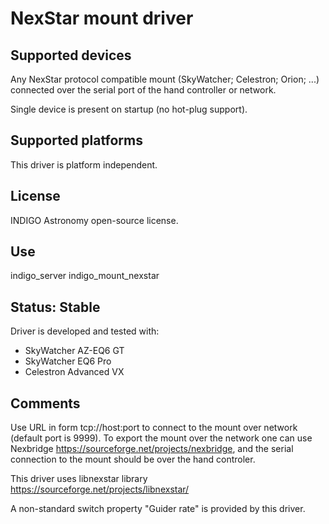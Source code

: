 # NexStar mount driver

## Supported devices

Any NexStar protocol compatible mount (SkyWatcher; Celestron; Orion; ...) connected over the serial port of the hand controller or network.

Single device is present on startup (no hot-plug support).

## Supported platforms

This driver is platform independent.

## License

INDIGO Astronomy open-source license.

## Use

indigo_server indigo_mount_nexstar

## Status: Stable

Driver is developed and tested with:
* SkyWatcher AZ-EQ6 GT
* SkyWatcher EQ6 Pro
* Celestron Advanced VX

## Comments

Use URL in form tcp://host:port to connect to the mount over network (default port is 9999).
To export the mount over the network one can use Nexbridge https://sourceforge.net/projects/nexbridge, and the serial connection to the mount should be over the hand controler.

This driver uses libnexstar library https://sourceforge.net/projects/libnexstar/

A non-standard switch property "Guider rate" is provided by this driver.
